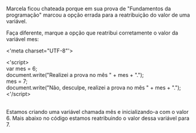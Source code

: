 Marcela ficou chateada porque em sua prova de "Fundamentos da programação" marcou a opção errada para a reatribuição do valor de uma variável.

Faça diferente, marque a opção que reatribui corretamente o valor da variável mes:

<'meta charset="UTF-8"'><br>

<'script><br>
    var mes = 6;<br>
    document.write("Realizei a prova no mês " + mes + ".");<br>
    mes = 7;<br>
    document.write("Não, desculpe, realizei a prova no mês " + mes + ".");<br>
<'/script><br><br>

Estamos criando uma variável chamada mês e inicializando-a com o valor 6. Mais abaixo no código estamos reatribuindo o valor dessa variável para 7.